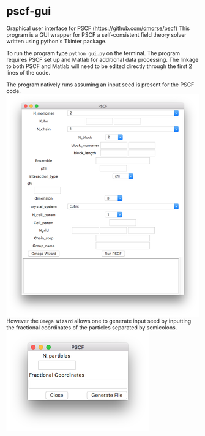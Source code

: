 # pscf-gui
Graphical user interface for PSCF (https://github.com/dmorse/pscf)
This program is a GUI wrapper for PSCF a self-consistent field theory solver
written using python's Tkinter package.

To run the program type `python gui.py` on the terminal.
The program requires PSCF set up and Matlab for additional data processing.
The linkage to both PSCF and Matlab will need to be edited directly through the first 2 lines of the code.

The program natively runs assuming an input seed is present for the PSCF code.
<img src=https://github.com/gkcheong/pscf-gui/blob/master/Image/image1.png /> <br />
However the `Omega Wizard` allows one to generate input seed by inputting the 
fractional coordinates of the particles separated by semicolons.
<img src=https://github.com/gkcheong/pscf-gui/blob/master/Image/image2.png /> 
